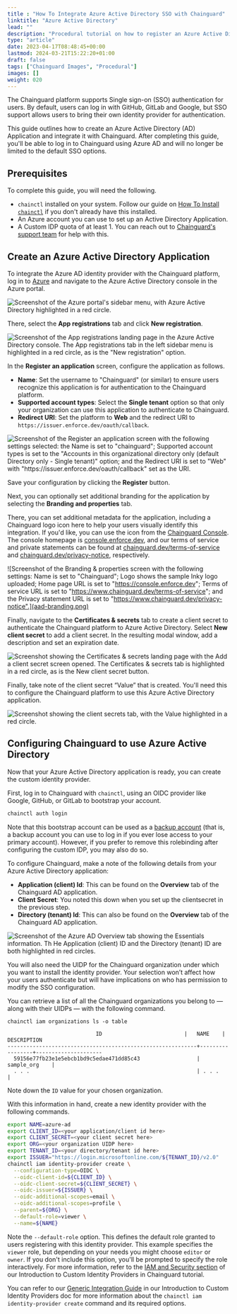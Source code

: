 ```yaml
---
title : "How To Integrate Azure Active Directory SSO with Chainguard"
linktitle: "Azure Active Directory"
lead: ""
description: "Procedural tutorial on how to register an Azure Active Directory Application"
type: "article"
date: 2023-04-17T08:48:45+00:00
lastmod: 2024-03-21T15:22:20+01:00
draft: false
tags: ["Chainguard Images", "Procedural"]
images: []
weight: 020
---
```


The Chainguard platform supports Single sign-on (SSO) authentication for users. By default, users can log in with GitHub, GitLab and Google, but SSO support allows users to bring their own identity provider for authentication.

This guide outlines how to create an Azure Active Directory (AD) Application and integrate it with Chainguard. After completing this guide, you'll be able to log in to Chainguard using Azure AD and will no longer be limited to the default SSO options.


## Prerequisites

To complete this guide, you will need the following.

* `chainctl` installed on your system. Follow our guide on [How To Install `chainctl`](/chainguard/chainguard-enforce/how-to-install-chainctl/) if you don't already have this installed.
* An Azure account you can use to set up an Active Directory Application.
* A Custom IDP quota of at least 1. You can reach out to [Chainguard's support team](https://support.chainguard.dev/) for help with this.


## Create an Azure Active Directory Application

To integrate the Azure AD identity provider with the Chainguard platform, log in to [Azure](https://azure.microsoft.com) and navigate to the Azure Active Directory console in the Azure portal.

![Screenshot of the Azure portal's sidebar menu, with Azure Active Directory highlighted in a red circle.](aad-1.png)

There, select the **App registrations** tab and click **New registration**.

![Screenshot of the App registrations landing page  in the Azure Active Directory console. The App registrations tab in the left sidebar menu is highlighted in a red circle, as is the "New registration" option.](aad-2.png)

In the **Register an application** screen, configure the application as follows.

* **Name**: Set the username to "Chainguard" (or similar) to ensure users recognize this application is for authentication to the Chainguard platform.
* **Supported account types**: Select the **Single tenant** option so that only your organization can use this application to authenticate to Chainguard.
* **Redirect URI**: Set the platform to **Web** and the redirect URI to `https://issuer.enforce.dev/oauth/callback`.

![Screenshot of the Register an application screen with the following settings selected: the Name is set to "chainguard"; Supported account types is set to the "Accounts in this organizational directory only (default Directory only - Single tenant)" option; and the Redirect URI is set to "Web" with "https://issuer.enforce.dev/oauth/callback" set as the URI.](aad-3-new-reg-less-wide.png)

Save your configuration by clicking the **Register** button.

Next, you can optionally set additional branding for the application by selecting the **Branding and properties** tab.

There, you can set additional metadata for the application, including a Chainguard logo icon here to help your users visually identify this integration. If you'd like, you can use the icon from the [Chainguard Console](https://console.enforce.dev/logo512.png). The console homepage is [console.enforce.dev](https://console.enforce.dev), and our terms of service and private statements can be found at [chainguard.dev/terms-of-service](https://www.chainguard.dev/terms-of-service) and [chainguard.dev/privacy-notice](https://www.chainguard.dev/privacy-notice), respectively.

![Screenshot of the Branding & properties screen with the following settings: Name is set to "Chainguard"; Logo shows the sample Inky logo uploaded; Home page URL is set to "https://console.enforce.dev"; Terms of service URL is set to "https://www.chainguard.dev/terms-of-service"; and the Privacy statement URL is set to "https://www.chainguard.dev/privacy-notice".](aad-branding.png)

Finally, navigate to the **Certificates & secrets** tab to create a client secret to authenticate the Chainguard platform to Azure Active Directory. Select **New client secret** to add a client secret. In the resulting modal window, add a description and set an expiration date.


![Screenshot showing the Certificates & secrets landing page with the Add a client secret screen opened. The Certificates & secrets tab is highlighted in a red circle, as is the New client secret button.](aad-6.png)

Finally, take note of the client secret “Value” that is created. You'll need this to configure the Chainguard platform to use this Azure Active Directory application.

![Screenshot showing the client secrets tab, with the Value highlighted in a red circle.](aad-7.png)


## Configuring Chainguard to use Azure Active Directory

Now that your Azure Active Directory application is ready, you can create the custom identity provider.

First, log in to Chainguard with `chainctl`, using an OIDC provider like Google, GitHub, or GitLab to bootstrap your account.

```sh
chainctl auth login
```

Note that this bootstrap account can be used as a [backup account](/chainguard/chainguard-enforce/authentication/custom-idps/#backup-accounts) (that is, a backup account you can use to log in if you ever lose access to your primary account). However, if you prefer to remove this rolebinding after configuring the custom IDP, you may also do so.

To configure Chainguard, make a note of the following details from your Azure Active Directory application:

* **Application (client) Id**: This can be found on the **Overview** tab of the Chainguard AD application.
* **Client Secret**: You noted this down when you set up the  clientsecret in the previous step.
* **Directory (tenant) Id**: This can also be found on the **Overview** tab of the Chainguard AD application.

![Screenshot of the Azure AD Overview tab showing the Essentials information. Th
He Application (client) ID and the Directory (tenant) ID are both highlighted in red circles.](aad-8.png)

You will also need the UIDP for the Chainguard organization under which you want to install the identity provider.  Your selection won’t affect how your users authenticate but will have implications on who has permission to modify the SSO configuration.

You can retrieve a list of all the Chainguard organizations you belong to — along with their UIDPs — with the following command.

```shell
chainctl iam organizations ls -o table
```
```output
                         	ID                         	|  	NAME   	|	DESCRIPTION
------------------------------------------------------------+-----------------+---------------------
  59156e77fb23e1e5ebcb1bd9c5edae471dd85c43              	| sample_org	|
  . . .                                                 	| . . .       	|
```

Note down the `ID` value for your chosen organization.

With this information in hand, create a new identity provider with the following commands.

```sh
export NAME=azure-ad
export CLIENT_ID=<your application/client id here>
export CLIENT_SECRET=<your client secret here>
export ORG=<your organization UIDP here>
export TENANT_ID=<your directory/tenant id here>
export ISSUER="https://login.microsoftonline.com/${TENANT_ID}/v2.0"
chainctl iam identity-provider create \
  --configuration-type=OIDC \
  --oidc-client-id=${CLIENT_ID} \
  --oidc-client-secret=${CLIENT_SECRET} \
  --oidc-issuer=${ISSUER} \
  --oidc-additional-scopes=email \
  --oidc-additional-scopes=profile \
  --parent=${ORG} \
  --default-role=viewer \
  --name=${NAME}
```

Note the `--default-role` option. This defines the default role granted to users registering with this identity provider. This example specifies the `viewer` role, but depending on your needs you might choose `editor` or `owner`. If you don't include this option, you'll be prompted to specify the role interactively. For more information, refer to the [IAM and Security section](/chainguard/chainguard-enforce/authentication/custom-idps/#iam-and-security) of our Introduction to Custom Identity Providers in Chainguard tutorial.


You can refer to our [Generic Integration Guide](/chainguard/administration/custom-idps/custom-idps/#generic-integration-guide) in our Introduction to Custom Identity Providers doc for more information about the `chainctl iam identity-provider create` command and its required options.
